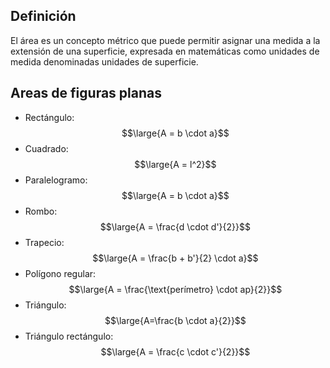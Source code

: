 ## Definición
El área es un concepto métrico que puede permitir asignar una medida a la extensión de una superficie, expresada en matemáticas como unidades de medida denominadas unidades de superficie.
## Areas de figuras planas
- Rectángulo: $$\large{A = b \cdot a}$$ 
- Cuadrado: $$\large{A = l^2}$$ 
- Paralelogramo: $$\large{A = b \cdot a}$$
- Rombo: $$\large{A = \frac{d \cdot d'}{2}}$$ 
- Trapecio: $$\large{A = \frac{b + b'}{2} \cdot a}$$ 
- Polígono regular: $$\large{A = \frac{\text{perímetro} \cdot ap}{2}}$$
- Triángulo:
  $$\large{A=\frac{b \cdot a}{2}}$$
- Triángulo rectángulo:
  $$\large{A = \frac{c \cdot c'}{2}}$$
  